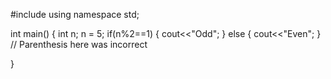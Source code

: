 #include <iostream>
using namespace std;

int main()
{
    int n;
    n = 5;
    if(n%2==1)
    {
        cout<<"Odd";
    }
    else
    {
        cout<<"Even";
    }       // Parenthesis here was incorrect

    
}
